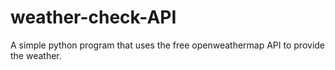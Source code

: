# weather-check-API
A simple python program that uses the free openweathermap API to provide the weather.

